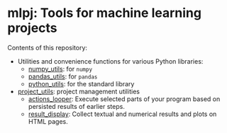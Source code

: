 # mlpj: Tools for machine learning projects

Contents of this repository:
* Utilities and convenience functions for various Python libraries:
  * [numpy_utils](mlpj/numpy_utils.py): for `numpy`
  * [pandas_utils](mlpj/pandas_utils.py): for `pandas`
  * [python_utils](mlpj/python_utils.py): for the standard library
* [project_utils](mlpj/project_utils.py): project management utilities
  * [actions_looper](mlpj/actions_looper.py): Execute selected parts of your
    program based on persisted results of earlier steps.
  * [result_display](mlpj/result_display.py): Collect textual and numerical
    results and plots on HTML pages.
